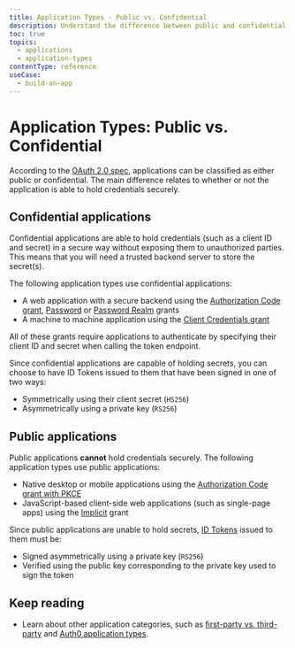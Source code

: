 ```yaml
---
title: Application Types - Public vs. Confidential
description: Understand the difference between public and confidential application types.
toc: true
topics:
  - applications
  - application-types
contentType: reference
useCase:
  - build-an-app
---
```

# Application Types: Public vs. Confidential

According to the [OAuth 2.0 spec](https://tools.ietf.org/html/rfc6749#section-2.1), applications can be classified as either public or confidential. The main difference relates to whether or not the application is able to hold credentials securely.

## Confidential applications

Confidential applications are able to hold credentials (such as a client ID and secret) in a secure way without exposing them to unauthorized parties. This means that you will need a trusted backend server to store the secret(s).

The following application types use confidential applications:

* A web application with a secure backend using the [Authorization Code grant](/api-auth/grant/authorization-code), [Password](/api-auth/grant/password) or [Password Realm](/api-auth/tutorials/password-grant#realm-support) grants
* A machine to machine application using the [Client Credentials grant](/api-auth/grant/client-credentials)

All of these grants require applications to authenticate by specifying their client ID and secret when calling the token endpoint.

Since confidential applications are capable of holding secrets, you can choose to have ID Tokens issued to them that have been signed in one of two ways:

* Symmetrically using their client secret (`HS256`)
* Asymmetrically using a private key (`RS256`)

## Public applications

Public applications **cannot** hold credentials securely. The following application types use public applications:

* Native desktop or mobile applications using the [Authorization Code grant with PKCE](/api-auth/grant/authorization-code-pkce)
* JavaScript-based client-side web applications (such as single-page apps) using the [Implicit](/api-auth/grant/implicit) grant

Since public applications are unable to hold secrets, [ID Tokens](/tokens/id-token) issued to them must be:

* Signed asymmetrically using a private key (`RS256`)
* Verified using the public key corresponding to the private key used to sign the token

## Keep reading
* Learn about other application categories, such as [first-party vs. third-party](/applications/concepts/app-types-first-third-party) and [Auth0 application types](/applications/concpets/app-types-auth0).
